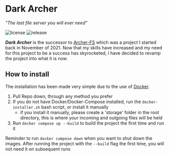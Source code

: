 # Dark Archer 
*"The last file server you will ever need"*

![license](https://badgen.net/badge/license/GPL-3.0/blue) ![release](https://badgen.net/badge/release/V1-Alpha/green)

***Dark Archer*** is the successor to [Archer-FS](https://github.com/Retr05041/Archer-FS) which was a project I started back in November of 2021.
Now that my skills have increased and my need for this project to be a success has skyrocketed, I have decided to revamp the project into what it is now.

## How to install
The installation has been made very simple due to the use of [Docker](https://www.docker.com/).

1. Pull Repo down, through any method you prefer
2. If you do not have Docker/Docker-Compose installed, run the `docker-installer.sh` bash script, or install it manually
    - if you install it manually, please create a 'storage' folder in the root directory, this is where your incoming and outgoing files will be held
3. Run `docker compose up --build` to build the project the first time and run it

Reminder to run `docker compose down` when you want to shut down the images. After running the project with the `--build` flag the first time,
you will not need it on subsequent runs
